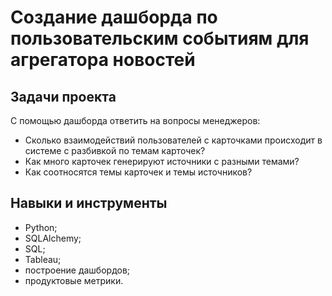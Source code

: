 # Создание дашборда по пользовательским событиям для агрегатора новостей


## Задачи проекта

С помощью дашборда ответить на вопросы менеджеров:
- Сколько взаимодействий пользователей с карточками происходит в системе с разбивкой по темам карточек?
- Как много карточек генерируют источники с разными темами?
- Как соотносятся темы карточек и темы источников?



## Навыки и инструменты
- Python;
- SQLAlchemy;
- SQL;
- Tableau;
- построение дашбордов;
- продуктовые метрики.





